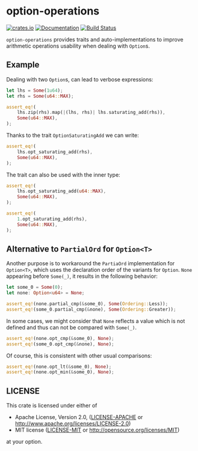 # option-operations

[![crates.io][Crate Logo]][Crate]
[![Documentation][Doc Logo]][Doc]
[![Build Status][CI Logo]][CI]

`option-operations` provides traits and auto-implementations to
improve arithmetic operations usability when dealing with `Option`s.

## Example

Dealing with two `Option`s, can lead to verbose expressions:

``` rust
let lhs = Some(1u64);
let rhs = Some(u64::MAX);

assert_eq!(
    lhs.zip(rhs).map(|(lhs, rhs)| lhs.saturating_add(rhs)),
    Some(u64::MAX),
);
```

Thanks to the trait `OptionSaturatingAdd` we can write:

``` rust
assert_eq!(
    lhs.opt_saturating_add(rhs),
    Some(u64::MAX),
);
```

The trait can also be used with the inner type:

``` rust
assert_eq!(
    lhs.opt_saturating_add(u64::MAX),
    Some(u64::MAX),
);

assert_eq!(
    1.opt_saturating_add(rhs),
    Some(u64::MAX),
);
```

## Alternative to `PartialOrd` for `Option<T>`

Another purpose is to workaround the `PartiaOrd` implementation
for `Option<T>`, which uses the declaration order of the variants
for `Option`. `None` appearing before `Some(_)`, it results in
the following behavior:

``` rust
let some_0 = Some(0);
let none: Option<u64> = None;

assert_eq!(none.partial_cmp(&some_0), Some(Ordering::Less));
assert_eq!(some_0.partial_cmp(&none), Some(Ordering::Greater));
```

In some cases, we might consider that `None` reflects a value which
is not defined and thus can not be compared with `Some(_)`.

``` rust
assert_eq!(none.opt_cmp(&some_0), None);
assert_eq!(some_0.opt_cmp(&none), None);
```

Of course, this is consistent with other usual comparisons:

``` rust
assert_eq!(none.opt_lt(&some_0), None);
assert_eq!(none.opt_min(&some_0), None);
```

## LICENSE

This crate is licensed under either of

 * Apache License, Version 2.0, ([LICENSE-APACHE](LICENSE-APACHE) or
   http://www.apache.org/licenses/LICENSE-2.0)
 * MIT license ([LICENSE-MIT](LICENSE-MIT) or
   http://opensource.org/licenses/MIT)

at your option.


[Crate]: https://crates.io/crates/option-operations
[Crate Logo]: https://img.shields.io/crates/v/option-operations.svg

[Doc]: https://docs.rs/option-operations
[Doc Logo]: https://docs.rs/option-operations/badge.svg

[CI]: https://github.com/fengalin/option-operations/actions/workflows/CI.yml
[CI Logo]: https://github.com/fengalin/option-operations/workflows/CI/badge.svg

